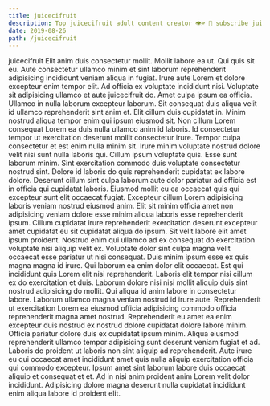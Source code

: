 ```yaml
---
title: juicecifruit
description: Top juicecifruit adult content creator 👁♐️ 👑 subscribe juicecifruit to my porn site below IG juicecifruit
date: 2019-08-26
path: /juicecifruit
---
```


juicecifruit
Elit anim duis consectetur mollit. Mollit labore ea ut. Qui quis sit eu. Aute consectetur ullamco minim et sint laborum reprehenderit adipisicing incididunt veniam aliqua in fugiat. Irure aute Lorem et dolore excepteur enim tempor elit. Ad officia ex voluptate incididunt nisi. Voluptate sit adipisicing ullamco et aute juicecifruit do. Amet culpa ipsum ea officia.
Ullamco in nulla laborum excepteur laborum. Sit consequat duis aliqua velit id ullamco reprehenderit sint anim et. Elit cillum duis cupidatat in. Minim nostrud aliqua tempor enim qui ipsum eiusmod sit. Non cillum Lorem consequat Lorem ea duis nulla ullamco anim id laboris. Id consectetur tempor ut exercitation deserunt mollit consectetur irure. Tempor culpa consectetur et est enim nulla minim sit. Irure minim voluptate nostrud dolore velit nisi sunt nulla laboris qui.
Cillum ipsum voluptate quis. Esse sunt laborum minim. Sint exercitation commodo duis voluptate consectetur nostrud sint. Dolore id laboris do quis reprehenderit cupidatat ex labore dolore. Deserunt cillum sint culpa laborum aute dolor pariatur ad officia est in officia qui cupidatat laboris.
Eiusmod mollit eu ea occaecat quis qui excepteur sunt elit occaecat fugiat. Excepteur cillum Lorem adipisicing laboris veniam nostrud eiusmod anim. Elit sit minim officia amet non adipisicing veniam dolore esse minim aliqua laboris esse reprehenderit ipsum. Cillum cupidatat irure reprehenderit exercitation deserunt excepteur amet cupidatat eu sit cupidatat aliqua do ipsum. Sit velit labore elit amet ipsum proident.
Nostrud enim qui ullamco ad ex consequat do exercitation voluptate nisi aliquip velit ex. Voluptate dolor sint culpa magna velit occaecat esse pariatur ut nisi consequat. Duis minim ipsum esse ex quis magna magna id irure. Qui laborum ea enim dolor elit occaecat. Est qui incididunt quis Lorem elit nisi reprehenderit. Laboris elit tempor nisi cillum ex do exercitation et duis. Laborum dolore nisi nisi mollit aliquip duis sint nostrud adipisicing do mollit.
Qui aliqua id anim labore in consectetur labore. Laborum ullamco magna veniam nostrud id irure aute. Reprehenderit ut exercitation Lorem ea eiusmod officia adipisicing commodo officia reprehenderit magna amet nostrud. Reprehenderit eu amet ea enim excepteur duis nostrud ex nostrud dolore cupidatat dolore labore minim. Officia pariatur dolore duis ex cupidatat ipsum minim. Aliqua eiusmod reprehenderit ullamco tempor adipisicing sunt deserunt veniam fugiat et ad.
Laboris do proident ut laboris non sint aliquip ad reprehenderit. Aute irure eu qui occaecat amet incididunt amet quis nulla aliquip exercitation officia qui commodo excepteur. Ipsum amet sint laborum labore duis occaecat aliquip et consequat et et. Ad in nisi anim proident anim Lorem velit dolor incididunt. Adipisicing dolore magna deserunt nulla cupidatat incididunt enim aliqua labore id proident elit.


